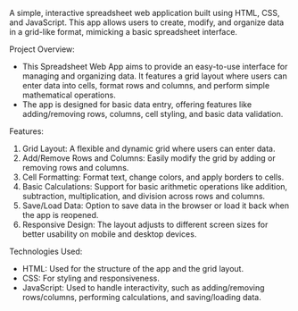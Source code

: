 A simple, interactive spreadsheet web application built using HTML, CSS, and JavaScript. This app allows users to create, modify, and organize data in a grid-like format, mimicking a basic spreadsheet interface.

Project Overview:
- This Spreadsheet Web App aims to provide an easy-to-use interface for managing and organizing data. It features a grid layout where users can enter data into cells, format rows and columns, and perform simple mathematical operations.
- The app is designed for basic data entry, offering features like adding/removing rows, columns, cell styling, and basic data validation.

Features:
1. Grid Layout: A flexible and dynamic grid where users can enter data.
2. Add/Remove Rows and Columns: Easily modify the grid by adding or removing rows and columns.
3. Cell Formatting: Format text, change colors, and apply borders to cells.
4. Basic Calculations: Support for basic arithmetic operations like addition, subtraction, multiplication, and division across rows and columns.
5. Save/Load Data: Option to save data in the browser or load it back when the app is reopened.
6. Responsive Design: The layout adjusts to different screen sizes for better usability on mobile and desktop devices.

Technologies Used:
- HTML: Used for the structure of the app and the grid layout.
- CSS: For styling and responsiveness.
- JavaScript: Used to handle interactivity, such as adding/removing rows/columns, performing calculations, and saving/loading data.

